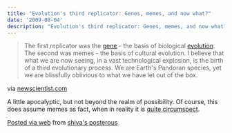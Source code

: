 ```yaml
---
title: "Evolution's third replicator: Genes, memes, and now what?"
date: '2009-08-04'
description: "Evolution's third replicator: Genes, memes, and now what?"
---
```


> The first replicator was the [gene][0] - the basis of biological [evolution][1]. The second was memes - the basis of cultural evolution. I believe that what we are now seeing, in a vast technological explosion, is the birth of a third evolutionary process. We are Earth's Pandoran species, yet we are blissfully oblivious to what we have let out of the box.
> 
> 

via [newscientist.com][2]

A little apocalyptic, but not beyond the realm of possibility. Of course, this does assume memes as fact, when in reality it is [quite circumspect][3].

[Posted via web][4] from [shiva's posterous][5] 

[0]: http://www.newscientist.com/topic/genetics
[1]: http://www.newscientist.com/topic/evolution
[2]: http://www.newscientist.com/article/mg20327191.500-evolutions-third-replicator-genes-memes-and-now-what.html?full=true
[3]: http://en.wikipedia.org/wiki/Meme
[4]: http://posterous.com
[5]: http://shiva.posterous.com/evolutions-third-replicator-genes-memes-and-n-0